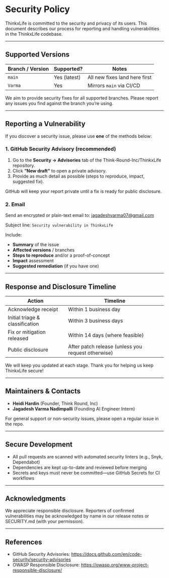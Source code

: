 # Security Policy

ThinkxLife is committed to the security and privacy of its users.  This document describes our process for reporting and handling vulnerabilities in the ThinkxLife codebase.

---

## Supported Versions

| Branch / Version | Supported?      | Notes                          |
|------------------|-----------------|--------------------------------|
| `main`           | Yes (latest)    | All new fixes land here first  |
| `Varma`          | Yes             | Mirrors `main` via CI/CD       |

We aim to provide security fixes for all supported branches.  Please report any issues you find against the branch you’re using.

---

## Reporting a Vulnerability

If you discover a security issue, please use **one** of the methods below:

### 1. GitHub Security Advisory (recommended)
1. Go to the **Security → Advisories** tab of the Think-Round-Inc/ThinkxLife repository.  
2. Click **“New draft”** to open a private advisory.  
3. Provide as much detail as possible (steps to reproduce, impact, suggested fix).

GitHub will keep your report private until a fix is ready for public disclosure.

### 2. Email
Send an encrypted or plain-text email to: jagadeshvarma07@gmail.com


Subject line: `Security vulnerability in ThinkxLife`

Include:
- **Summary** of the issue  
- **Affected versions** / branches  
- **Steps to reproduce** and/or a proof-of-concept  
- **Impact** assessment  
- **Suggested remediation** (if you have one)

---

## Response and Disclosure Timeline

| Action                      | Timeline         |
|-----------------------------|------------------|
| Acknowledge receipt        | Within 1 business day  |
| Initial triage & classification | Within 3 business days |
| Fix or mitigation released | Within 14 days (where feasible) |
| Public disclosure          | After patch release (unless you request otherwise) |

We will keep you updated at each stage.  Thank you for helping us keep ThinkxLife secure!

---

## Maintainers & Contacts

- **Heidi Hardin** (Founder, Think Round, Inc) 
- **Jagadesh Varma Nadimpalli** (Founding AI Engineer Intern)  
 

For general support or non-security issues, please open a regular issue in the repo.

---

## Secure Development

- All pull requests are scanned with automated security linters (e.g., Snyk, Dependabot)  
- Dependencies are kept up-to-date and reviewed before merging  
- Secrets and keys must never be committed—use GitHub Secrets for CI workflows  

---

## Acknowledgments

We appreciate responsible disclosure.  Reporters of confirmed vulnerabilities may be acknowledged by name in our release notes or SECURITY.md (with your permission).

---

## References

- GitHub Security Advisories: https://docs.github.com/en/code-security/security-advisories  
- OWASP Responsible Disclosure: https://owasp.org/www-project-responsible-disclosure/  

